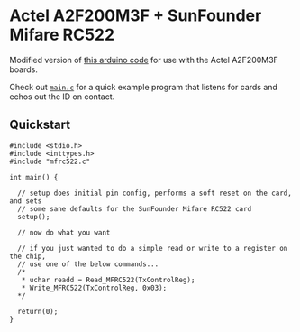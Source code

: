 Actel A2F200M3F + SunFounder Mifare RC522
=========================================

Modified version of [this arduino
code](http://www.grantgibson.co.uk/blog/2012/04/how-to-get-started-with-the-mifare-mf522-an-and-arduino/)
for use with the Actel A2F200M3F boards.

Check out [`main.c`](main.c) for a quick example program that listens for cards and echos out the ID on contact.

## Quickstart

```
#include <stdio.h>
#include <inttypes.h>
#include "mfrc522.c"

int main() {

  // setup does initial pin config, performs a soft reset on the card, and sets
  // some sane defaults for the SunFounder Mifare RC522 card
  setup();

  // now do what you want

  // if you just wanted to do a simple read or write to a register on the chip,
  // use one of the below commands...
  /*
   * uchar readd = Read_MFRC522(TxControlReg);
   * Write_MFRC522(TxControlReg, 0x03);
  */

  return(0);
}
```
